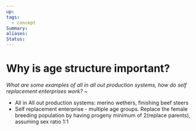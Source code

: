```yaml
---
up: 
tags:
  - concept
Summary: 
aliases: 
Status:
---
```

# Why is age structure important?
*What are some examples of all in all out production systems, how do self replacement enterprises work?*
~
- All in All out production systems: merino wethers, finishing beef steers
- Self replacement enterprise - multiple age groups. Replace the female breeding population by having progeny minimum of 2(replace parents), assuming sex ratio 1:1
<!--SR:!2025-03-13,3,250-->